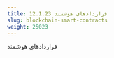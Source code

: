 ```yaml
---
title: 12.1.23 قراردادهای هوشمند
slug: blockchain-smart-contracts
weight: 25023
---
```

قراردادهای هوشمند